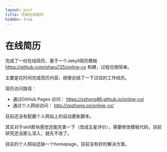 ```yaml
---
layout: post
title: 完成在线简历
hidden: true
---
```

# 在线简历

完成了一份在线简历，基于一个Jekyll简历模板 https://github.com/sharu725/online-cv 构建，过程也很简单。

主要是花时间完成简历内容，顺便总结了一下过往的工作经历。

简历访问路径：
 * 通过GitHub Pages 访问： https://xzhong86.github.io/online-cv/
 * 通过个人网站访问： http://zpzhong.cn/online-cv/

目前还没有配置个人网站上的自动更新脚本。

其实对于skill那块感觉还能完善一下（改成五星评价），需要修改模板代码，目前研究还没那么深入，就先不改了。

目前的个人网站还缺一个homepage，目前没有好的解决方案。
